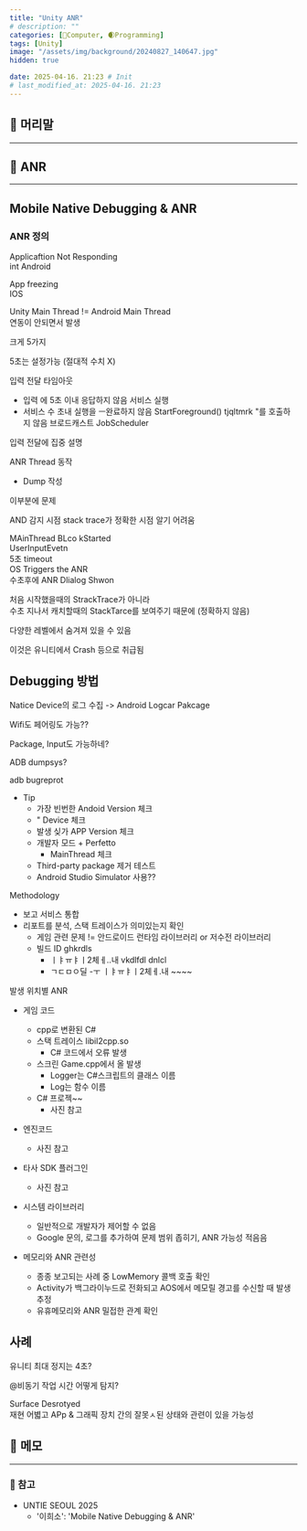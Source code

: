 ```yaml
---
title: "Unity ANR"
# description: ""
categories: [💫Computer, 🌒Programming]
tags: [Unity]
image: "/assets/img/background/20240827_140647.jpg"
hidden: true

date: 2025-04-16. 21:23 # Init
# last_modified_at: 2025-04-16. 21:23
---
```


## 💫 머리말

---

## 💫 ANR

---

## Mobile Native Debugging & ANR

### ANR 정의

Applicaftion Not Responding  
int Android  

App freezing  
IOS

Unity Main Thread != Android Main Thread  
연동이 안되면서 발생  

크게 5가지  

5초는 설정가능 (절대적 수치 X)

입력 전달 타임아웃  
- 입력 에 5초 이내 응답하지 않음
서비스 실행
- 서비스 수 초내 실행을 ㅡ완료하지 않음
StartForeground()
tjqltmrk "를 호출하지 않음
브로드캐스트
JobScheduler  

입력 전달에 집중 설명  

ANR Thread 동작
- Dump 작성

이부분에 문제  

AND 감지 시점 stack trace가 정확한 시점 알기 어려움  

MAinThread BLco kStarted  
UserInputEvetn  
5초 timeout  
OS Triggers the ANR  
수초후에 ANR Dlialog Shwon  

처음 시작했을때의 StrackTrace가 아니라  
수초 지나서 캐치할때의 StackTarce를 보여주기 때문에  (정확하지 않음)

다양한 레벨에서 숨겨져 있을 수 있음  

이것은 유니티에서 Crash 등으로 취급됨  

## Debugging 방법

Natice Device의 로그 수집
-> Android Logcar Pakcage

Wifi도 페어링도 가능??  

Package, Input도 가능하네?   

ADB dumpsys?

adb bugreprot <directory>  

- Tip
  - 가장 빈번한 Andoid Version 체크
  - " Device 체크
  - 발생 싲가 APP Version 체크
  - 개발자 모드 + Perfetto
    - MainThread 체크
  - Third-party package 제거 테스트
  - Android Studio Simulator 사용??

Methodology

- 보고 서비스 통합
- 리포트를 분석, 스택 트레이스가 의미있는지 확인
  - 게임 관련 문제 != 안드로이드 런타임 라이브러리 or 저수전 라이브러리
  - 빌드 ID ghkrdls
    - ㅣㅑㅠㅑㅣ2체ㅔ..내 vkdlfdl dnlcl
    - ㄱㄷㅁㅇ딜 -ㅜ ㅣㅑㅠㅑㅣ2체ㅔ.내 ~~~~

발생 위치별 ANR  

- 게임 코드
  - cpp로 변환된 C#
  - 스택 트레이스 libil2cpp.so
    - C# 코드에서 오류 발생
  - 스크린 Game.cpp에서 올 발생
    - Logger는 C#스크립트의 클래스 이름
    - Log는 함수 이름
  - C# 프로젝~~
    - 사진 참고
- 엔진코드
  - 사진 참고
- 타사 SDK 플러그인
  - 사진 참고
- 시스템 라이브러리
  - 일반적으로 개발자가 제어할 수 없음
  - Google 문의, 로그를 추가하여 문제 범위 좁히기, ANR 가능성 적음음

- 메모리와 ANR 관련성
  - 종종 보고되는 사례 중 LowMemory 콜백 호출 확인
  - Activity가 백그라이누드로 전화되고 AOS에서 메모릴 경고를 수신할 때 발생 추정
  - 유휴메모리와 ANR 밀접한 관계 확인

## 사례

유니티 최대 정지는 4초?  

@비동기 작업 시간 어떻게 탐지?  

Surface Desrotyed  
재현 어볇고
APp & 그래픽 장치 간의 잘못ㅅ된 상태와 관련이 있을 가능성  

## 💫 메모

---

### 🫧 참고

- UNTIE SEOUL 2025
  - '이희소': 'Mobile Native Debugging & ANR'
